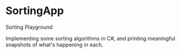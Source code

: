 # SortingApp
Sorting Playground

Implementing some sorting algorithms in C#, and printing meaningful snapshots of what's happening in each.
